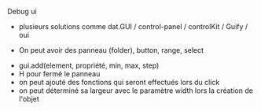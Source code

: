 Debug ui
  - plusieurs solutions comme dat.GUI / control-panel / controlKit / Guify / oui
  + On peut avoir des panneau (folder), button, range, select
  - gui.add(element, propriété, min, max, step)
  - H pour fermé le panneau
  - on peut ajouté des fonctions qui seront effectués lors du click
  - on peut déterminé sa largeur avec le paramètre width lors la création de l'objet